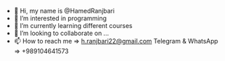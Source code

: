 - 👋 Hi, my name is @HamedRanjbari
- 👀 I’m interested in programming
- 🌱 I’m currently learning different courses
- 💞️ I’m looking to collaborate on ...
- 📫 How to reach me => h.ranjbari22@gmail.com
     Telegram & WhatsApp => +989104641573 

<!---
HamedRanjbari/HamedRanjbari is a ✨ special ✨ repository because its `README.md` (this file) appears on your GitHub profile.
You can click the Preview link to take a look at your changes.
--->
